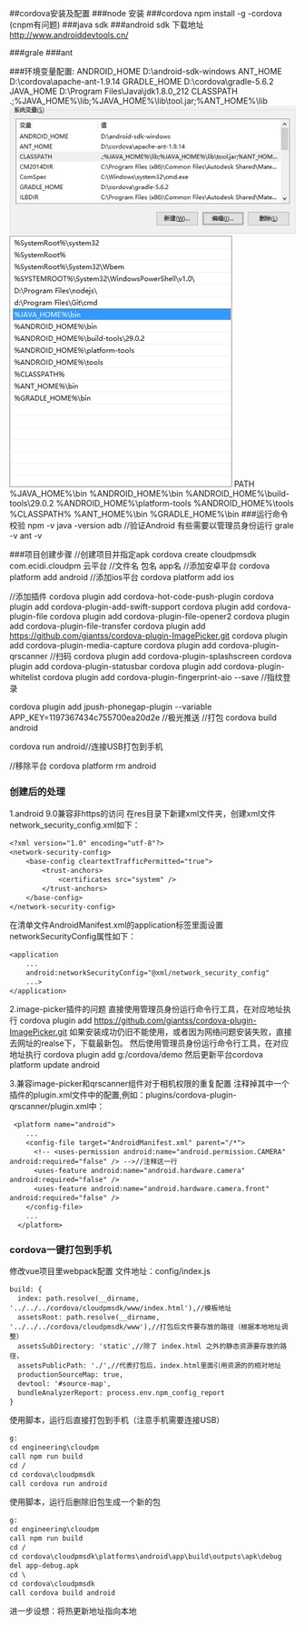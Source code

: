 ##cordova安装及配置
###node 安装
###cordova npm install -g -cordova (cnpm有问题)
###java sdk 
###android sdk 
下载地址 http://www.androiddevtools.cn/

###grale
###ant

###环境变量配置:
ANDROID_HOME	D:\android-sdk-windows
ANT_HOME 		D:\cordova\apache-ant-1.9.14
GRADLE_HOME		D:\cordova\gradle-5.6.2
JAVA_HOME		D:\Program Files\Java\jdk1.8.0_212
CLASSPATH		.;%JAVA_HOME%\lib;%JAVA_HOME%\lib\tool.jar;%ANT_HOME%\lib
![](cordova_files/1.jpg)
![](cordova_files/2.jpg)
PATH 
	%JAVA_HOME%\bin 
	%ANDROID_HOME%\bin 
	%ANDROID_HOME%\build-tools\29.0.2 
	%ANDROID_HOME%\platform-tools 
	%ANDROID_HOME%\tools %CLASSPATH% 
	%ANT_HOME%\bin 
	%GRADLE_HOME%\bin
###运行命令校验
npm -v
java -version
adb //验证Android 有些需要以管理员身份运行
grale -v
ant -v

###项目创建步骤
//创建项目并指定apk
cordova create cloudpmsdk com.ecidi.cloudpm 云平台     //文件名 包名 app名
//添加安卓平台
cordova platform add android
//添加ios平台
cordova platform add ios

//添加插件
cordova plugin add cordova-hot-code-push-plugin
cordova plugin add cordova-plugin-add-swift-support
cordova plugin add cordova-plugin-file
cordova plugin add cordova-plugin-file-opener2
cordova plugin add cordova-plugin-file-transfer
cordova plugin add https://github.com/giantss/cordova-plugin-ImagePicker.git
cordova plugin add cordova-plugin-media-capture
cordova plugin add cordova-plugin-qrscanner //扫码
cordova plugin add cordova-plugin-splashscreen
cordova plugin add cordova-plugin-statusbar
cordova plugin add cordova-plugin-whitelist
cordova plugin add cordova-plugin-fingerprint-aio --save //指纹登录

cordova plugin add jpush-phonegap-plugin --variable APP_KEY=1197367434c755700ea20d2e //极光推送
//打包
cordova build android

cordova run android//连接USB打包到手机

//移除平台
cordova platform rm android

### 创建后的处理
1.android 9.0兼容非https的访问
在res目录下新建xml文件夹，创建xml文件network_security_config.xml如下：
```
<?xml version="1.0" encoding="utf-8"?>
<network-security-config>
    <base-config cleartextTrafficPermitted="true">
        <trust-anchors>
            <certificates src="system" />
        </trust-anchors>
    </base-config>
</network-security-config>
```
在清单文件AndroidManifest.xml的application标签里面设置networkSecurityConfig属性如下：
```
<application
    ...
    android:networkSecurityConfig="@xml/network_security_config"
    ...>
</application>
```
2.image-picker插件的问题
直接使用管理员身份运行命令行工具，在对应地址执行
cordova plugin add https://github.com/giantss/cordova-plugin-ImagePicker.git
如果安装成功仍旧不能使用，或者因为网络问题安装失败，直接去网址的realse下，下载最新包。
然后使用管理员身份运行命令行工具，在对应地址执行
cordova plugin add g:/cordova/demo
然后更新平台cordova platform update android 

3.兼容image-picker和qrscanner组件对于相机权限的重复配置
注释掉其中一个插件的plugin.xml文件中的配置,例如：plugins/cordova-plugin-qrscanner/plugin.xml中：
```
 <platform name="android">
	...
    <config-file target="AndroidManifest.xml" parent="/*">
      <!-- <uses-permission android:name="android.permission.CAMERA" android:required="false" /> -->//注释这一行
      <uses-feature android:name="android.hardware.camera" android:required="false" />
      <uses-feature android:name="android.hardware.camera.front" android:required="false" />
    </config-file>
	...
  </platform>
```
### cordova一键打包到手机
修改vue项目里webpack配置
文件地址：config/index.js 
```
build: {
  index: path.resolve(__dirname, '../../../cordova/cloudpmsdk/www/index.html'),//模板地址
  assetsRoot: path.resolve(__dirname, '../../../cordova/cloudpmsdk/www'),//打包后文件要存放的路径（根据本地地址调整）
  assetsSubDirectory: 'static',//除了 index.html 之外的静态资源要存放的路径，
  assetsPublicPath: './',//代表打包后，index.html里面引用资源的的相对地址
  productionSourceMap: true,
  devtool: '#source-map',
  bundleAnalyzerReport: process.env.npm_config_report
}
```

使用脚本，运行后直接打包到手机（注意手机需要连接USB）
```
g:
cd engineering\cloudpm
call npm run build
cd /
cd cordova\cloudpmsdk
call cordova run android
```

使用脚本，运行后删除旧包生成一个新的包
```
g:
cd engineering\cloudpm
call npm run build
cd /
cd cordova\cloudpmsdk\platforms\android\app\build\outputs\apk\debug
del app-debug.apk
cd \
cd cordova\cloudpmsdk
call cordova build android
```
进一步设想：将热更新地址指向本地

